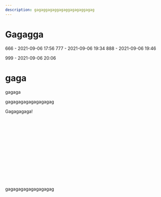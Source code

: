 ```yaml
---
description: gagaggagaggagaggagagaggagag
---
```


# Gagagga

666 - 2021-09-06 17:56
777 - 2021-09-06 19:34
888 - 2021-09-06 19:46

999 - 2021-09-06 20:06



# gaga
gagaga

gagagagagagagagagag

<html>
  <body>
    <div>
        <p>Gagagagaga!</p>
        <br><br><br><br><br><br><br><br><br><br><br><br>
        <script async src="https://telegram.org/js/telegram-widget.js?15" data-telegram-post="testo_channel/432" data-width="100%"></script>
    </div>
  </body>
</html>

gagagagagagagagagag

